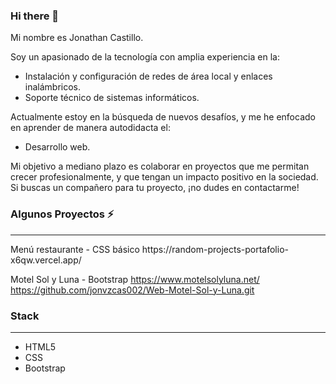### Hi there 👋

Mi nombre es Jonathan Castillo.

Soy un apasionado de la tecnología con amplia experiencia en la:
<ul>
  <li>Instalación y configuración de redes de área local y enlaces inalámbricos.</li>
  <li>Soporte técnico de sistemas informáticos.</li> 
</ul>
Actualmente estoy en la búsqueda de nuevos desafíos, y me he enfocado en aprender de manera autodidacta el:

<ul>
  <li>Desarrollo web.</li>
</ul>
Mi objetivo a mediano plazo es colaborar en proyectos que me permitan crecer profesionalmente, y que tengan un impacto positivo en la sociedad. Si buscas un compañero para tu proyecto, ¡no dudes en contactarme!

### Algunos Proyectos ⚡
<hr>
Menú restaurante - CSS básico
https://random-projects-portafolio-x6qw.vercel.app/

Motel Sol y Luna - Bootstrap https://www.motelsolyluna.net/
<br>
https://github.com/jonvzcas002/Web-Motel-Sol-y-Luna.git

### Stack 
<hr>
<ul>
  <li>HTML5</li>
  <li>CSS</li>
  <li>Bootstrap</li>
</ul>

<!--
**jonvzcas002/jonvzcas002** is a ✨ _special_ ✨ repository because its `README.md` (this file) appears on your GitHub profile.

Here are some ideas to get you started:

- 🔭 I’m currently working on ...
- 🌱 I’m currently learning ...
- 👯 I’m looking to collaborate on ...
- 🤔 I’m looking for help with ...
- 💬 Ask me about ...
- 📫 How to reach me: ...
- 😄 Pronouns: ...
- ⚡ Fun fact: ...
-->


